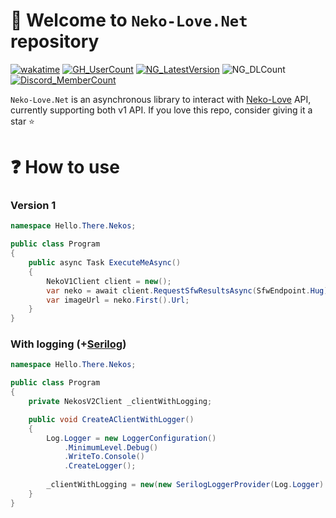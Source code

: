# :tada: Welcome to `Neko-Love.Net` repository
[![wakatime](https://wakatime.com/badge/user/17f322c9-222a-48b4-9e15-983c41f7aed4/project/d1b281d9-dbaa-4aaf-b59a-0f6baad91dd1.svg)](https://wakatime.com/badge/user/17f322c9-222a-48b4-9e15-983c41f7aed4/project/d1b281d9-dbaa-4aaf-b59a-0f6baad91dd1)
[![GH_UserCount](https://badgen.net/github/dependents-repo/MarkenJaden/Neko-Love.Net)](https://github.com/MarkenJaden/Neko-Love.Net/network/dependents)
[![NG_LatestVersion](https://badgen.net/nuget/v/Neko-Love.Net/latest)](https://www.nuget.org/packages/Neko-Love.Net/)
![NG_DLCount](https://badgen.net/nuget/dt/Neko-Love.Net)
[![Discord_MemberCount](https://badgen.net/discord/members/ZZGTwCZprC)](https://discord.gg/ZZGTwCZprC)

`Neko-Love.Net` is an asynchronous library to interact with [Neko-Love](https://neko-love.xyz/) API, currently
supporting both v1 API. If you love this repo, consider giving it a star :star:

# :question: How to use
### Version 1
```c#
namespace Hello.There.Nekos;

public class Program
{
    public async Task ExecuteMeAsync()
    {
        NekoV1Client client = new();
        var neko = await client.RequestSfwResultsAsync(SfwEndpoint.Hug);
        var imageUrl = neko.First().Url;
    }
}
```
### With logging (+[Serilog](https://github.com/serilog/serilog))
```c#
namespace Hello.There.Nekos;

public class Program
{
    private NekosV2Client _clientWithLogging;

    public void CreateAClientWithLogger()
    {
        Log.Logger = new LoggerConfiguration()
            .MinimumLevel.Debug()
            .WriteTo.Console()
            .CreateLogger();
            
        _clientWithLogging = new(new SerilogLoggerProvider(Log.Logger).CreateLogger("Nekos"));        
    }
}
```
